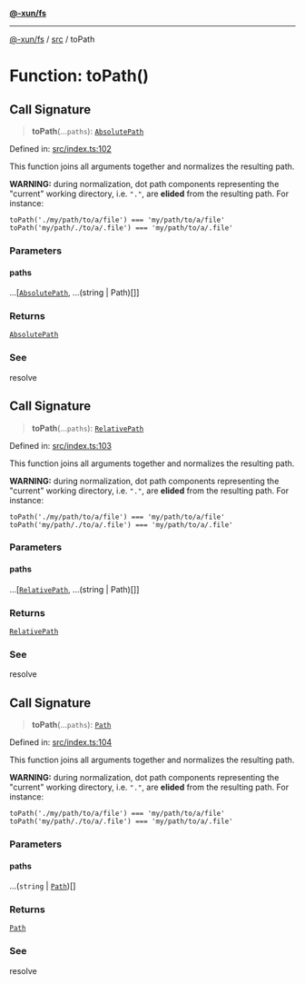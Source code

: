 [**@-xun/fs**](../../README.md)

***

[@-xun/fs](../../README.md) / [src](../README.md) / toPath

# Function: toPath()

## Call Signature

> **toPath**(...`paths`): [`AbsolutePath`](../type-aliases/AbsolutePath.md)

Defined in: [src/index.ts:102](https://github.com/Xunnamius/fs-utils/blob/90c99b3d2da63f3141e91ac832d403aba1f7cec4/src/index.ts#L102)

This function joins all arguments together and normalizes the resulting path.

**WARNING:** during normalization, dot path components representing the
"current" working directory, i.e. `"."`, are **elided** from the resulting
path. For instance:

`toPath('./my/path/to/a/file') === 'my/path/to/a/file'`\
`toPath('my/path/./to/a/.file') === 'my/path/to/a/.file'`

### Parameters

#### paths

...\[[`AbsolutePath`](../type-aliases/AbsolutePath.md), ...(string \| Path)\[\]\]

### Returns

[`AbsolutePath`](../type-aliases/AbsolutePath.md)

### See

resolve

## Call Signature

> **toPath**(...`paths`): [`RelativePath`](../type-aliases/RelativePath.md)

Defined in: [src/index.ts:103](https://github.com/Xunnamius/fs-utils/blob/90c99b3d2da63f3141e91ac832d403aba1f7cec4/src/index.ts#L103)

This function joins all arguments together and normalizes the resulting path.

**WARNING:** during normalization, dot path components representing the
"current" working directory, i.e. `"."`, are **elided** from the resulting
path. For instance:

`toPath('./my/path/to/a/file') === 'my/path/to/a/file'`\
`toPath('my/path/./to/a/.file') === 'my/path/to/a/.file'`

### Parameters

#### paths

...\[[`RelativePath`](../type-aliases/RelativePath.md), ...(string \| Path)\[\]\]

### Returns

[`RelativePath`](../type-aliases/RelativePath.md)

### See

resolve

## Call Signature

> **toPath**(...`paths`): [`Path`](../type-aliases/Path.md)

Defined in: [src/index.ts:104](https://github.com/Xunnamius/fs-utils/blob/90c99b3d2da63f3141e91ac832d403aba1f7cec4/src/index.ts#L104)

This function joins all arguments together and normalizes the resulting path.

**WARNING:** during normalization, dot path components representing the
"current" working directory, i.e. `"."`, are **elided** from the resulting
path. For instance:

`toPath('./my/path/to/a/file') === 'my/path/to/a/file'`\
`toPath('my/path/./to/a/.file') === 'my/path/to/a/.file'`

### Parameters

#### paths

...(`string` \| [`Path`](../type-aliases/Path.md))[]

### Returns

[`Path`](../type-aliases/Path.md)

### See

resolve
